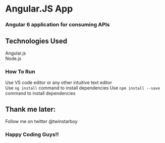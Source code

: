 # Angular.JS App
### Angular 6 application for consuming APIs
## Technologies Used
Angular.js <br>
Node.js
### How To Run
Use VS code editor or any other intuitive text editor<br>
Use `ng install` command to install dependencies
Use `npm install --save` command to install dependencies
## Thank me later: 
Follow me on twitter @twinstarboy
### Happy Coding Guys!!
